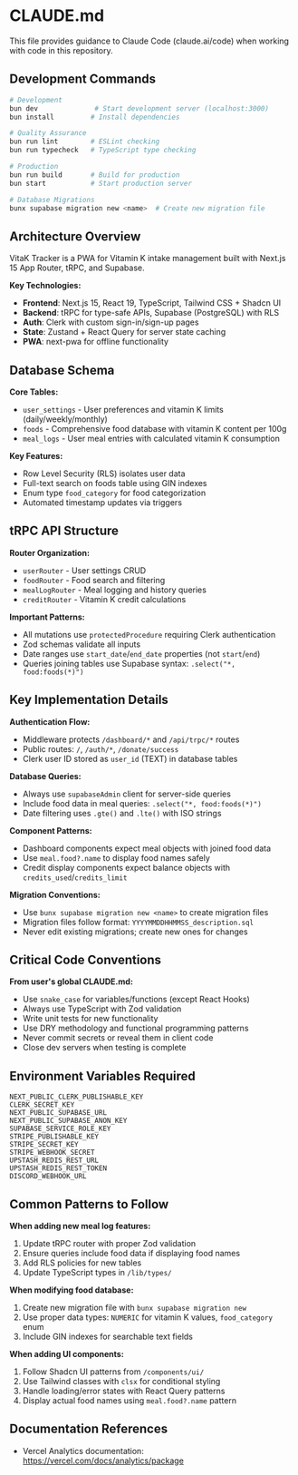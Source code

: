 # CLAUDE.md

This file provides guidance to Claude Code (claude.ai/code) when working with code in this repository.

## Development Commands

```bash
# Development
bun dev              # Start development server (localhost:3000)
bun install         # Install dependencies

# Quality Assurance
bun run lint        # ESLint checking
bun run typecheck   # TypeScript type checking

# Production
bun run build       # Build for production
bun start           # Start production server

# Database Migrations
bunx supabase migration new <name>  # Create new migration file
```

## Architecture Overview

VitaK Tracker is a PWA for Vitamin K intake management built with Next.js 15 App Router, tRPC, and Supabase.

**Key Technologies:**
- **Frontend**: Next.js 15, React 19, TypeScript, Tailwind CSS + Shadcn UI
- **Backend**: tRPC for type-safe APIs, Supabase (PostgreSQL) with RLS
- **Auth**: Clerk with custom sign-in/sign-up pages
- **State**: Zustand + React Query for server state caching
- **PWA**: next-pwa for offline functionality

## Database Schema

**Core Tables:**
- `user_settings` - User preferences and vitamin K limits (daily/weekly/monthly)
- `foods` - Comprehensive food database with vitamin K content per 100g
- `meal_logs` - User meal entries with calculated vitamin K consumption

**Key Features:**
- Row Level Security (RLS) isolates user data
- Full-text search on foods table using GIN indexes
- Enum type `food_category` for food categorization
- Automated timestamp updates via triggers

## tRPC API Structure

**Router Organization:**
- `userRouter` - User settings CRUD
- `foodRouter` - Food search and filtering
- `mealLogRouter` - Meal logging and history queries
- `creditRouter` - Vitamin K credit calculations

**Important Patterns:**
- All mutations use `protectedProcedure` requiring Clerk authentication
- Zod schemas validate all inputs
- Date ranges use `start_date`/`end_date` properties (not `start`/`end`)
- Queries joining tables use Supabase syntax: `.select("*, food:foods(*)")`

## Key Implementation Details

**Authentication Flow:**
- Middleware protects `/dashboard/*` and `/api/trpc/*` routes
- Public routes: `/`, `/auth/*`, `/donate/success`
- Clerk user ID stored as `user_id` (TEXT) in database tables

**Database Queries:**
- Always use `supabaseAdmin` client for server-side queries
- Include food data in meal queries: `.select("*, food:foods(*)")`
- Date filtering uses `.gte()` and `.lte()` with ISO strings

**Component Patterns:**
- Dashboard components expect meal objects with joined food data
- Use `meal.food?.name` to display food names safely
- Credit display components expect balance objects with `credits_used`/`credits_limit`

**Migration Conventions:**
- Use `bunx supabase migration new <name>` to create migration files
- Migration files follow format: `YYYYMMDDHHMMSS_description.sql`
- Never edit existing migrations; create new ones for changes

## Critical Code Conventions

**From user's global CLAUDE.md:**
- Use `snake_case` for variables/functions (except React Hooks)
- Always use TypeScript with Zod validation
- Write unit tests for new functionality
- Use DRY methodology and functional programming patterns
- Never commit secrets or reveal them in client code
- Close dev servers when testing is complete

## Environment Variables Required

```
NEXT_PUBLIC_CLERK_PUBLISHABLE_KEY
CLERK_SECRET_KEY
NEXT_PUBLIC_SUPABASE_URL
NEXT_PUBLIC_SUPABASE_ANON_KEY
SUPABASE_SERVICE_ROLE_KEY
STRIPE_PUBLISHABLE_KEY
STRIPE_SECRET_KEY
STRIPE_WEBHOOK_SECRET
UPSTASH_REDIS_REST_URL
UPSTASH_REDIS_REST_TOKEN
DISCORD_WEBHOOK_URL
```

## Common Patterns to Follow

**When adding new meal log features:**
1. Update tRPC router with proper Zod validation
2. Ensure queries include food data if displaying food names
3. Add RLS policies for new tables
4. Update TypeScript types in `/lib/types/`

**When modifying food database:**
1. Create new migration file with `bunx supabase migration new`
2. Use proper data types: `NUMERIC` for vitamin K values, `food_category` enum
3. Include GIN indexes for searchable text fields

**When adding UI components:**
1. Follow Shadcn UI patterns from `/components/ui/`
2. Use Tailwind classes with `clsx` for conditional styling
3. Handle loading/error states with React Query patterns
4. Display actual food names using `meal.food?.name` pattern

## Documentation References

- Vercel Analytics documentation: https://vercel.com/docs/analytics/package